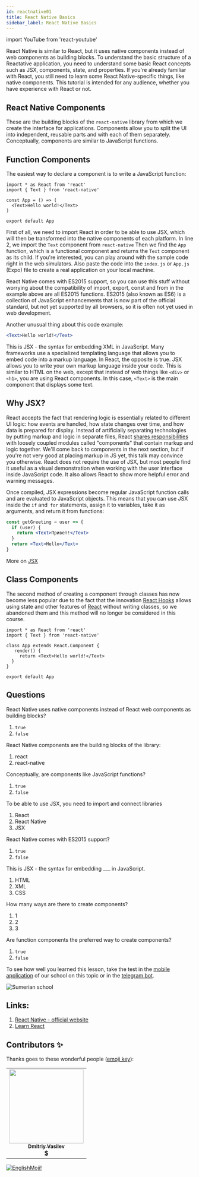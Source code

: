 ```yaml
---
id: reactnative01
title: React Native Basics
sidebar_label: React Native Basics
---
```


import YouTube from 'react-youtube'

React Native is similar to React, but it uses native components instead of web components as building blocks. To understand the basic structure of a Reactative application, you need to understand some basic React concepts such as JSX, components, state, and properties. If you're already familiar with React, you still need to learn some React Native-specific things, like native components. This tutorial is intended for any audience, whether you have experience with React or not.

## React Native Components

These are the building blocks of the `react-native` library from which we create the interface for applications.
Components allow you to split the UI into independent, reusable parts and with each of them separately.
Conceptually, components are similar to JavaScript functions.

## Function Components

The easiest way to declare a component is to write a JavaScript function:

```SnackPlayer name=index.js
import * as React from 'react'
import { Text } from 'react-native'

const App = () => (
  <Text>Hello world!</Text>
)

export default App
```

First of all, we need to import React in order to be able to use JSX, which will then be transformed into the native components of each platform.
In line 2, we import the `Text` component from `react-native`
Then we find the `App` function, which is a functional component and returns the `Text` component as its child.
If you're interested, you can play around with the sample code right in the web simulators. Also paste the code into the `index.js` or `App.js` (Expo) file to create a real application on your local machine.

React Native comes with ES2015 support, so you can use this stuff without worrying about the compatibility of import, export, const and from in the example above are all ES2015 functions. ES2015 (also known as ES6) is a collection of JavaScript enhancements that is now part of the official standard, but not yet supported by all browsers, so it is often not yet used in web development.

Another unusual thing about this code example:

```jsx
<Text>Hello world!</Text>
```

This is JSX - the syntax for embedding XML in JavaScript. Many frameworks use a specialized templating language that allows you to embed code into a markup language. In React, the opposite is true. JSX allows you to write your own markup language inside your code. This is similar to HTML on the web, except that instead of web things like `<div>` or `<h1>`, you are using React components. In this case, `<Text>` is the main component that displays some text.

## Why JSX?

React accepts the fact that rendering logic is essentially related to different UI logic: how events are handled, how state changes over time, and how data is prepared for display.
Instead of artificially separating technologies by putting markup and logic in separate files, React [shares responsibilities](https://ru.wikipedia.org/wiki/%D0%A0%D0%B0%D0%B7%D0%B4%D0%B5%D0%BB%D0%B5%D0%BD%D0%B8%D0%B5_%D0%BE%D1%82%D0%B2%D0%B5%D1%82%D1%81%D1%82%D0%B2%D0%B5%D0%BD%D0%BD%D0%BE%D1%81%D1%82%D0%B8) with loosely coupled modules called "components" that contain markup and logic together. We'll come back to components in the next section, but if you're not very good at placing markup in JS yet, this talk may convince you otherwise.
React does not require the use of JSX, but most people find it useful as a visual demonstration when working with the user interface inside JavaScript code. It also allows React to show more helpful error and warning messages.

Once compiled, JSX expressions become regular JavaScript function calls and are evaluated to JavaScript objects.
This means that you can use JSX inside the `if` and` for` statements, assign it to variables, take it as arguments, and return it from functions:

```jsx
const getGreeting = user => {
  if (user) {
    return <Text>Привет!</Text>
  }
  return <Text>Hello</Text>
}
```

More on [JSX](https://ru.react.js.org/docs/introducing-jsx.html)

## Class Components

The second method of creating a component through classes has now become less popular due to the fact that the innovation [React Hooks](https://ru.reactjs.org/docs/hooks-intro.html) allows using state and other features of [React](https://ru.reactjs.org) without writing classes, so we abandoned them and this method will no longer be considered in this course.

```SnackPlayer name=index.js
import * as React from 'react'
import { Text } from 'react-native'

class App extends React.Component {
   render() {
     return <Text>Hello world!</Text>
  }
}

export default App
```

## Questions

React Native uses native components instead of React web components as building blocks?

1. `true`
2. `false`

React Native components are the building blocks of the library:

1. react
2. react-native

Conceptually, are components like JavaScript functions?

1. `true`
2. `false`

To be able to use JSX, you need to import and connect libraries

1. React
2. React Native
3. JSX

React Native comes with ES2015 support?

1. `true`
2. `false`

This is JSX - the syntax for embedding \_\_\_ in JavaScript.

1. HTML
2. XML
3. CSS

How many ways are there to create components?

1. 1
2. 2
3. 3

Are function components the preferred way to create components?

1. `true`
2. `false`

To see how well you learned this lesson, take the test in the [mobile application](http://onelink.to/njhc95) of our school on this topic or in the [telegram bot](https://t.me/javascriptcamp_bot).

![Sumerian school](/img/app.jpg)

## Links:

1. [React Native - official website](https://reactnative.dev/docs/tutorial)
2. [Learn React](https://learn-reactjs.ru/basics/components-and-props)

## Contributors ✨

Thanks goes to these wonderful people ([emoji key](https://allcontributors.org/docs/en/emoji-key)):

<table>
  <tr>
    <td align="center"><a href="https://fullstackserverless.github.io/"><img src="https://avatars0.githubusercontent.com/u/6774813?v=4?s=200" width="200px;" alt=""/><br /><sub><b>Dmitriy Vasilev</b></sub></a><br /> <a href="https://github.com/gHashTag/react-native-village/commits?author=gHashTag" title="Documentation">  💲</a></td>
  </tr>
</table>

[![EnglishMoji!](/img/logo/englishmoji.png)](https://apps.apple.com/kz/app/englishmoji/id6450254885)
